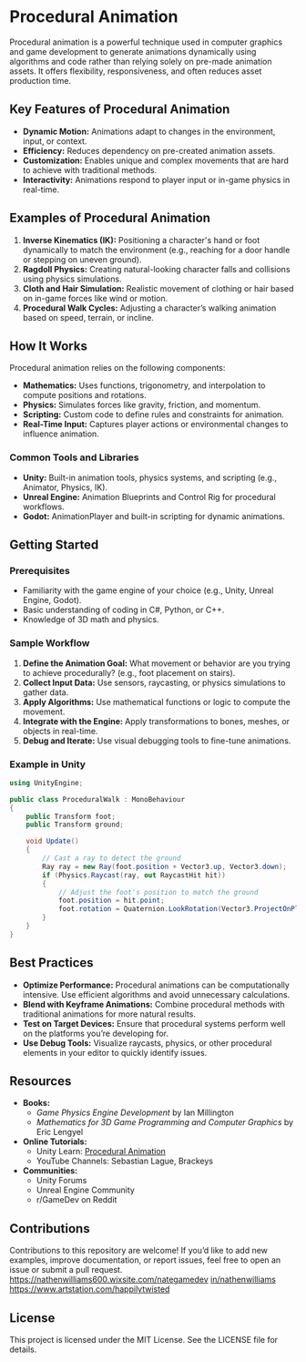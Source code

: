 # Procedural Animation

Procedural animation is a powerful technique used in computer graphics and game development to generate animations dynamically using algorithms and code rather than relying solely on pre-made animation assets. It offers flexibility, responsiveness, and often reduces asset production time.

## Key Features of Procedural Animation

- **Dynamic Motion:** Animations adapt to changes in the environment, input, or context.
- **Efficiency:** Reduces dependency on pre-created animation assets.
- **Customization:** Enables unique and complex movements that are hard to achieve with traditional methods.
- **Interactivity:** Animations respond to player input or in-game physics in real-time.

## Examples of Procedural Animation

1. **Inverse Kinematics (IK):** Positioning a character's hand or foot dynamically to match the environment (e.g., reaching for a door handle or stepping on uneven ground).
2. **Ragdoll Physics:** Creating natural-looking character falls and collisions using physics simulations.
3. **Cloth and Hair Simulation:** Realistic movement of clothing or hair based on in-game forces like wind or motion.
4. **Procedural Walk Cycles:** Adjusting a character’s walking animation based on speed, terrain, or incline.

## How It Works

Procedural animation relies on the following components:

- **Mathematics:** Uses functions, trigonometry, and interpolation to compute positions and rotations.
- **Physics:** Simulates forces like gravity, friction, and momentum.
- **Scripting:** Custom code to define rules and constraints for animation.
- **Real-Time Input:** Captures player actions or environmental changes to influence animation.

### Common Tools and Libraries

- **Unity:** Built-in animation tools, physics systems, and scripting (e.g., Animator, Physics, IK).
- **Unreal Engine:** Animation Blueprints and Control Rig for procedural workflows.
- **Godot:** AnimationPlayer and built-in scripting for dynamic animations.

## Getting Started

### Prerequisites

- Familiarity with the game engine of your choice (e.g., Unity, Unreal Engine, Godot).
- Basic understanding of coding in C#, Python, or C++.
- Knowledge of 3D math and physics.

### Sample Workflow

1. **Define the Animation Goal:** What movement or behavior are you trying to achieve procedurally? (e.g., foot placement on stairs).
2. **Collect Input Data:** Use sensors, raycasting, or physics simulations to gather data.
3. **Apply Algorithms:** Use mathematical functions or logic to compute the movement.
4. **Integrate with the Engine:** Apply transformations to bones, meshes, or objects in real-time.
5. **Debug and Iterate:** Use visual debugging tools to fine-tune animations.

### Example in Unity
```csharp
using UnityEngine;

public class ProceduralWalk : MonoBehaviour
{
    public Transform foot;
    public Transform ground;

    void Update()
    {
        // Cast a ray to detect the ground
        Ray ray = new Ray(foot.position + Vector3.up, Vector3.down);
        if (Physics.Raycast(ray, out RaycastHit hit))
        {
            // Adjust the foot's position to match the ground
            foot.position = hit.point;
            foot.rotation = Quaternion.LookRotation(Vector3.ProjectOnPlane(transform.forward, hit.normal), hit.normal);
        }
    }
}
```

## Best Practices

- **Optimize Performance:** Procedural animations can be computationally intensive. Use efficient algorithms and avoid unnecessary calculations.
- **Blend with Keyframe Animations:** Combine procedural methods with traditional animations for more natural results.
- **Test on Target Devices:** Ensure that procedural systems perform well on the platforms you’re developing for.
- **Use Debug Tools:** Visualize raycasts, physics, or other procedural elements in your editor to quickly identify issues.

## Resources

- **Books:**
  - *Game Physics Engine Development* by Ian Millington
  - *Mathematics for 3D Game Programming and Computer Graphics* by Eric Lengyel
- **Online Tutorials:**
  - Unity Learn: [Procedural Animation](https://learn.unity.com/)
  - YouTube Channels: Sebastian Lague, Brackeys
- **Communities:**
  - Unity Forums
  - Unreal Engine Community
  - r/GameDev on Reddit

## Contributions

Contributions to this repository are welcome! If you’d like to add new examples, improve documentation, or report issues, feel free to open an issue or submit a pull request.
https://nathenwilliams600.wixsite.com/nategamedev
[in/nathenwilliams](https://www.linkedin.com/in/nathenwilliams/)
https://www.artstation.com/happilytwisted
## License

This project is licensed under the MIT License. See the LICENSE file for details.
